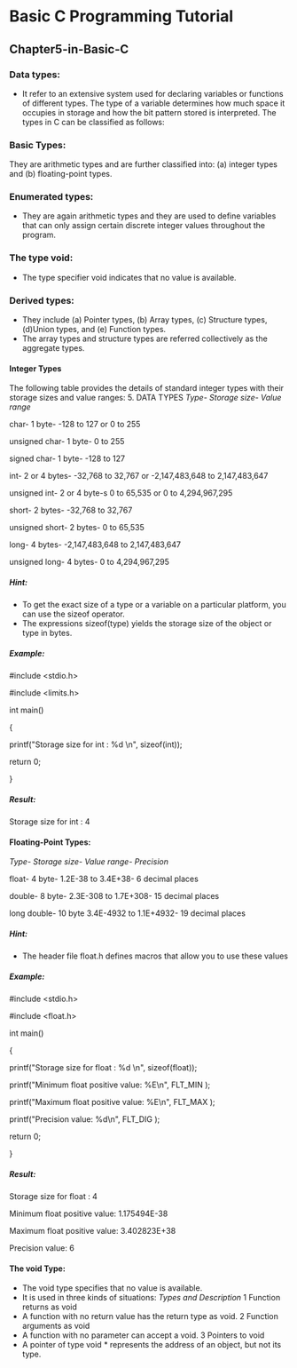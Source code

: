 # Basic C Programming Tutorial
## Chapter5-in-Basic-C
### Data types:
* It refer to an extensive system used for declaring variables or functions of different types. The type of a variable determines how much space
it occupies in storage and how the bit pattern stored is interpreted.
The types in C can be classified as follows:
### Basic Types:
They are arithmetic types and are further classified into: 
(a) integer types and (b) floating-point types.
### Enumerated types:
* They are again arithmetic types and they are used to define variables that can only assign certain discrete integer values throughout the program.
### The type void:
* The type specifier void indicates that no value is available.
### Derived types:
* They include (a) Pointer types, (b) Array types, (c) Structure types, (d)Union types, and (e) Function types.
* The array types and structure types are referred collectively as the aggregate types.
#### Integer Types
The following table provides the details of standard integer types with their
storage sizes and value ranges:
5. DATA TYPES
_Type- Storage size- Value range_

char- 1 byte- -128 to 127 or 0 to 255

unsigned char- 1 byte- 0 to 255

signed char- 1 byte- -128 to 127

int- 2 or 4 bytes- -32,768 to 32,767 or -2,147,483,648 to 2,147,483,647

unsigned int- 2 or 4 byte-s 0 to 65,535 or 0 to 4,294,967,295

short- 2 bytes- -32,768 to 32,767

unsigned short- 2 bytes- 0 to 65,535

long- 4 bytes- -2,147,483,648 to 2,147,483,647

unsigned long- 4 bytes- 0 to 4,294,967,295

##### Hint:
* To get the exact size of a type or a variable on a particular platform, you can
use the sizeof operator.
* The expressions sizeof(type) yields the storage size of the object or type in bytes.
##### Example:

#include <stdio.h>

#include <limits.h>

int main()

{

printf("Storage size for int : %d \n", sizeof(int));

return 0;

}

##### Result:

Storage size for int : 4

#### Floating-Point Types:

_Type- Storage size- Value range- Precision_

float- 4 byte- 1.2E-38 to 3.4E+38- 6 decimal places

double- 8 byte- 2.3E-308 to 1.7E+308- 15 decimal places

long double- 10 byte 3.4E-4932 to 1.1E+4932- 19 decimal places

##### Hint:
* The header file float.h defines macros that allow you to use these values

##### Example:

#include <stdio.h>

#include <float.h>

int main()

{

printf("Storage size for float : %d \n", sizeof(float));

printf("Minimum float positive value: %E\n", FLT_MIN );

printf("Maximum float positive value: %E\n", FLT_MAX );

printf("Precision value: %d\n", FLT_DIG );

return 0;

}

##### Result:

Storage size for float : 4

Minimum float positive value: 1.175494E-38

Maximum float positive value: 3.402823E+38

Precision value: 6

#### The void Type:
* The void type specifies that no value is available.
* It is used in three kinds of situations:
_Types and Description_
1 Function returns as void
* A function with no return value has the return type as void. 
2 Function arguments as void
* A function with no parameter can accept a void. 
3 Pointers to void
* A pointer of type void * represents the address of an object, but not its
type.
